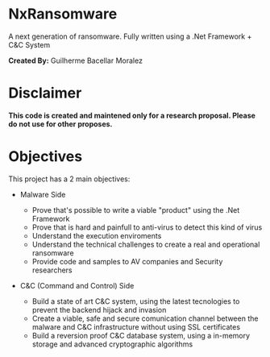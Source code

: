 # NxRansomware
A next generation of ransomware. Fully written using a .Net Framework + C&amp;C System

**Created By:** Guilherme Bacellar Moralez

# Disclaimer
**This code is created and maintened only for a research proposal. Please do not use for other proposes.**


# Objectives
This project has a 2 main objectives:

* Malware Side
  * Prove that's possible to write a viable "product" using the .Net Framework
  * Prove that is hard and painfull to anti-virus to detect this kind of virus
  * Understand the execution enviroments
  * Understand the technical challenges to create a real and operational ransomware
  * Provide code and samples to AV companies and Security researchers

* C&C (Command and Control) Side
  * Build a state of art C&C system, using the latest tecnologies to prevent the backend hijack and invasion
  * Create a viable, safe and secure comunication channel between the malware and C&C infrastructure without using SSL certificates
  * Build a reversion proof C&C database system, using a in-memory storage and advanced cryptographic algorithms
